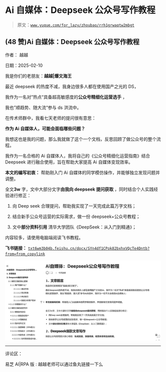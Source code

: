 # Ai 自媒体：Deepseek 公众号写作教程

> 原文：[`www.yuque.com/for_lazy/zhoubao/rrh1grwaqtw2mbgt`](https://www.yuque.com/for_lazy/zhoubao/rrh1grwaqtw2mbgt)

## (48 赞)Ai 自媒体：Deepseek 公众号写作教程

作者： 越越

日期：2025-02-10

我是你们的老朋友：**越越|爆文海王**

最近 deepseek 的热度不减，我身边很多人都在使用国产之光的 DS，

我作为一名对”热点“具备超高敏感度的**公众号精细化运营选手** ，

我也”顺趋势、随大流“参与 ds 洪流中。

在传术师群中，我看七天老师的提问很有意思：

**作为 Ai 自媒体人，可能会面临哪些问题？**

我想这也是我的问题，那么我就做了这个一个文档，反思回顾了做公众号的整个流程。

我作为一名合格的 Ai 自媒体人，我将自己的《公众号精细化运营指南》结合 Deepseek 进行融合使用，旨在帮助大家提高 Ai 自媒体变现效率。

**本文的编写初衷：** 帮助刚入门 Ai 自媒体的同学模仿操作，并能够独立发现问题并调整。

全文**3w** 字，文中大部分文字**由我向 deepseek 提问获取** ，同时结合个人实践经验进行修正：

1.  向 Deep seek 合理提问，帮助我实现了一天完成此篇万字文档；

2.  结合新手公众号运营的实际需求，做一份 deepseek+公众号教程；

3.  文中**部分资料引用** 清华大学团队《DeepSeek：从入门到精通》；

内容较多，请使用电脑端阅读飞书教程。

**飞书链接：**  [`txt6wm3b04b.feishu.cn/docx/SYn4df1CPok82bxhxVQcTe4Dntb?from=from_copylink`](https://txt6wm3b04b.feishu.cn/docx/SYn4df1CPok82bxhxVQcTe4Dntb?from=from_copylink)

![](img/c9f8e6cb2c5819b9a0cda2b94986f8d8.png "None")

* * *

评论区：

易芝 AI|RPA 版 : 越越老师可以通过鱼丸链接一下么